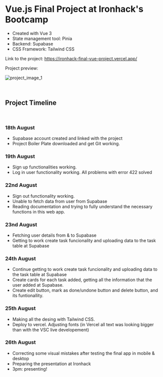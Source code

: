 # Vue.js Final Project at Ironhack's Bootcamp

- Created with Vue 3
- State management tool: Pinia
- Backend: Supabase
- CSS Framework: Tailwind CSS

Link to the project: https://ironhack-final-vue-project.vercel.app/


Project preview:

![project_image_1](https://res.cloudinary.com/mmabof89/image/upload/v1661527931/Ironhack%20Final%20Project/sign_in_preview.png)

<br>

## Project Timeline

<br>

### 18th August

- Supabase account created and linked with the project
- Project Boiler Plate downloaded and get Git working.

### 19th August

- Sign up functionalities working. 
- Log in user functionality working. All problems with error 422 solved

### 22nd August

- Sign out functionality working.
- Unable to fetch data from user from Supabase
- Reading documentation and trying to fully understand the necessary functions in this web app.

### 23nd August

- Fetching user details from & to Supabase
- Getting to work create task funcionality and uploading data to the task table at Supabase

### 24th August

- Continue getting to work create task funcionality and uploading data to the task table at Supabase 
- Create cards for each task added, getting all the information that the user added at Supabase.
- Create edit button, mark as done/undone button and delete button, and its funtionallity.

### 25th August

- Making all the desing with Tailwind CSS.
- Deploy to vercel. Adjusting fonts (in Vercel all text was looking bigger than with the VSC live developement)

### 26th August

- Correcting some visual mistakes after testing the final app in mobile & desktop
- Preparing the presentation at Ironhack
- 3pm: presenting!
